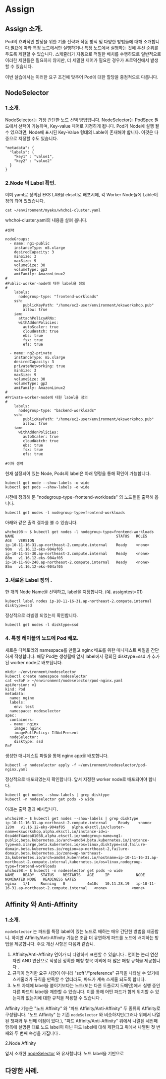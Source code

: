 # Assign

## Assign 소개. 

Pod의 효과적인 할당을 위한 기술 전략과 작동 방식 및 다양한 방법들에 대해 소개합니다.필요에 따라 특정 노드에서만 실행하거나 특정 노드에서 실행하는 것에 우선 순위를 두도록 제한할 수 있습니다. 스케쥴러가 자동으로 적절한 배치를 수행하므로 일반적으로 이러한 제한들은 필요하지 않지만, 더 세밀한 제어가 필요한 경우가 프로덕션에서 발생할 수 있습니다.  

이번 실습에서는 이러한 요구 조건에 맞추어 Pod에 대한 할당을 중점적으로 다룹니다.

## NodeSelector

### 1.소개.

NodeSelector는 가장 간단한 노드 선택 방법입니다. NodeSelector는 PodSpec 필드에서 선택이 가능하며,  Key-value 페어로 지정하게 됩니다. Pod가 Node에 실행 될 수 있으려면, Node에 표시된 Key-Value 형태의 Lable이 존재해야 합니다. 이것은 다중으로 지정할 수도 있습니다.

```text
"metadata": {
  "labels": {
    "key1" : "value1",
    "key2" : "value2"
  }
}
```

### 2.Node 의 Label 확인.

이미 yaml로 정의된 EKS LAB을 eksctl로 배포시에, 각 Worker Node들에 Lable이 정의 되어 있었습니다.

```text
cat ~/environment/myeks/whchoi-cluster.yaml
```

whchoi-cluster.yaml의 내용을 살펴 봅니다.

```text
#생략

nodeGroups:
  - name: ng1-public
    instanceType: m5.xlarge
    desiredCapacity: 3
    minSize: 3
    maxSize: 9
    volumeSize: 30
    volumeType: gp2 
    amiFamily: AmazonLinux2
#
#Public-worker-node에 대한 label을 정의
#
    labels:
      nodegroup-type: "frontend-workloads"
    ssh: 
        publicKeyPath: "/home/ec2-user/environment/eksworkshop.pub"
        allow: true
    iam:
      attachPolicyARNs:
      withAddonPolicies:
        autoScaler: true
        cloudWatch: true
        ebs: true
        fsx: true
        efs: true

  - name: ng2-private
    instanceType: m5.xlarge
    desiredCapacity: 3
    privateNetworking: true
    minSize: 3
    maxSize: 9
    volumeSize: 30
    volumeType: gp2 
    amiFamily: AmazonLinux2
#
#Private-worker-node에 대한 label을 정의
#
    labels:
      nodegroup-type: "backend-workloads"
    ssh: 
        publicKeyPath: "/home/ec2-user/environment/eksworkshop.pub"
        allow: true
    iam:
      withAddonPolicies:
        autoScaler: true
        cloudWatch: true
        ebs: true
        fsx: true
        efs: true

#이하 생략
```

현재 설정되어 있는 Node, Pods의 label은 아래 명령을 통해 확인이 가능합니다.

```text
kubectl get node --show-labels -o wide
kubectl get pods --show-labels -o wide
```

사전에 정의해 둔 "nodegroup-type=frontend-workloads" 의 노드들을 출력해 봅니다.

```text
kubectl get nodes -l nodegroup-type=frontend-workloads
```

아래와 같은 출력 결과를 볼 수 있습니다.

```text
whchoi98:~ $ kubectl get nodes -l nodegroup-type=frontend-workloads
NAME                                              STATUS   ROLES    AGE   VERSION
ip-10-11-16-31.ap-northeast-2.compute.internal    Ready    <none>   90m   v1.16.12-eks-904af05
ip-10-11-55-30.ap-northeast-2.compute.internal    Ready    <none>   88m   v1.16.12-eks-904af05
ip-10-11-90-240.ap-northeast-2.compute.internal   Ready    <none>   85m   v1.16.12-eks-904af05
```

### 3.새로운 Label 정의 .

한 개의 Node Name을 선택하고, label을 지정합니다. \(예. assigntest=01\)

```text
kubectl label nodes ip-10-11-16-31.ap-northeast-2.compute.internal disktype=ssd
```

정상적으로 라벨링 되었는지 확인합니다.

```text
kubectl get nodes -l disktype=ssd
```

### 4. 특정 레이블의 노드에 Pod 배포.

새로운 디렉토리와 namespace를 만들고 nginx 배포를 위한 매니페스트 파일을 간단하게 작성합니다. 해당 Pod는 생성될때 앞서 label에서 정의된 disktype=ssd 가  추가된 worker node로 배포됩니다.

```text
mkdir ~/environment/nodeselector
kubectl create namespace nodeselector 
cat <<EoF > ~/environment/nodeselector/pod-nginx.yaml
apiVersion: v1
kind: Pod
metadata:
  name: nginx
  labels:
    env: test
  namespace: nodeselector
spec:
  containers:
  - name: nginx
    image: nginx
    imagePullPolicy: IfNotPresent
  nodeSelector:
    disktype: ssd
EoF

```

생성한 매니페스트 파일을 통해 nginx app을 배포합니다.

```text
kubectl -n nodeselector apply -f ~/environment/nodeselector/pod-nginx.yaml
```

정상적으로 배포되었는지 확인합니다. 앞서 지정한 worker node로 배포되어야 합니다.

```text
kubectl get nodes --show-labels | grep disktype
kubectl -n nodeselector get pods -o wide
```

아래는 출력 결과 예시입니다.

```text
whchoi98:~ $ kubectl get nodes --show-labels | grep disktype
ip-10-11-16-31.ap-northeast-2.compute.internal     Ready    <none>   120m   v1.16.12-eks-904af05   alpha.eksctl.io/cluster-name=eksworkshop,alpha.eksctl.io/instance-id=i-0ca4ddf4adea01038,alpha.eksctl.io/nodegroup-name=ng1-public,beta.kubernetes.io/arch=amd64,beta.kubernetes.io/instance-type=m5.xlarge,beta.kubernetes.io/os=linux,disktype=ssd,failure-domain.beta.kubernetes.io/region=ap-northeast-2,failure-domain.beta.kubernetes.io/zone=ap-northeast-2a,kubernetes.io/arch=amd64,kubernetes.io/hostname=ip-10-11-16-31.ap-northeast-2.compute.internal,kubernetes.io/os=linux,nodegroup-type=frontend-workloads
whchoi98:~ $ kubectl -n nodeselector get pods -o wide
NAME    READY   STATUS    RESTARTS   AGE     IP            NODE                                             NOMINATED NODE   READINESS GATES
nginx   1/1     Running   0          4m18s   10.11.28.19   ip-10-11-16-31.ap-northeast-2.compute.internal   <none>           <none>
```

## Affinity 와 Anti-Affinity

### 1.소개.

`nodeSelector` 는 파드를 특정 label이 있는 노드로 배하는 매우 간단한 방법을 제공합니. 하지만 Affinity/Anti-Affinity 기능은 조금 더 유연하게 파드를 노드에 배치하는 방법을 제공합니다. 주요 개선 사항은 다음과 같습니.

1. Affinity/Anti-Affinity 언어가 더 다양하게 표현할 수 있습니다 . 언어는 논리 연산자인 AND 연산으로 작성된 정확한 매칭 항목 이외에 더 많은 매칭 규칙을 제공합니다 .
2. 규칙이 엄격한 요구 사항이 아니라 "soft"/"preference" 규칙을 나타낼 수 있기에 스케줄러가 규칙을 만족할 수 없더라도, 파드가 계속 스케줄 되도록 합니다.
3. 노드 자체에 label을 붙이기보다는 노드\(또는 다른 토폴로지 도메인\)에서 실행 중인 다른 파드의 label을 제한할 수 있습니다. 이를 통해 어떤 파드가 함께 위치할 수 있는지와 없는지에 대한 규칙을 적용할 수 있습니다 .

Affinity 기능은 "노드 Affinity" 와 "파드 Affinity/Anti-Affinity" 두 종류의 Affinity로 구성됩니다. "노드 Affinity" 는 기존 `nodeSelector` 와 비슷하지만\(그러나 위에서 나열된 첫째와 두 번째 이점이 있다.\), "파드 Affinity/Anti-Affinity"  위에서 나열된 세번째 항목에 설명된 대로 노드 label이 아닌 파드 label에 대해 제한되고 위에서 나열된 첫 번째와 두 번째 속성을 가집니다 . 

2.Node Affinity

앞서 소개한 [nodeSelector](assign.md#nodeselector) 와 유사합니다. 노드 label을 기반으로 







## 다양한 사례.



